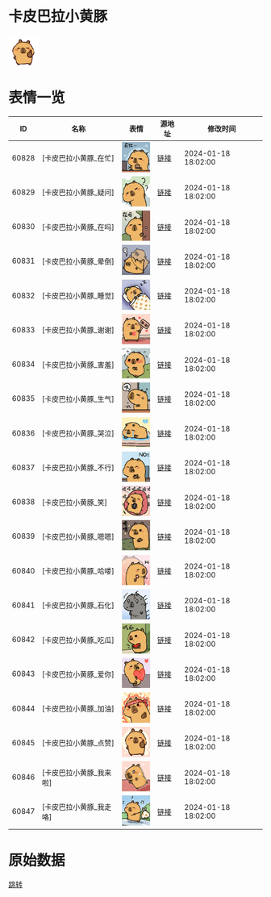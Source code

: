 # 卡皮巴拉小黄豚

<img src="./cover.png" height="60" alt="cover" />

# 表情一览

|ID|名称|表情|源地址|修改时间|
|----|----|----|----|----|
|60828|[卡皮巴拉小黄豚_在忙]|<img src="./pic/060828_%5B卡皮巴拉小黄豚_在忙%5D.png" height="60" alt="在忙"/>|[链接](https://i0.hdslb.com/bfs/garb/81331a93839051d834aeafbba0d6e8c6df1b1894.png)|2024-01-18 18:02:00|
|60829|[卡皮巴拉小黄豚_疑问]|<img src="./pic/060829_%5B卡皮巴拉小黄豚_疑问%5D.png" height="60" alt="疑问"/>|[链接](https://i0.hdslb.com/bfs/garb/537869d09225f860b4e2f7ec68cc5fa768bb503b.png)|2024-01-18 18:02:00|
|60830|[卡皮巴拉小黄豚_在吗]|<img src="./pic/060830_%5B卡皮巴拉小黄豚_在吗%5D.png" height="60" alt="在吗"/>|[链接](https://i0.hdslb.com/bfs/garb/75a7a55351f6483723c237c62808fc0cf695e270.png)|2024-01-18 18:02:00|
|60831|[卡皮巴拉小黄豚_晕倒]|<img src="./pic/060831_%5B卡皮巴拉小黄豚_晕倒%5D.png" height="60" alt="晕倒"/>|[链接](https://i0.hdslb.com/bfs/garb/890b04cc1603df5fff0dfa9e73273279cf7cf968.png)|2024-01-18 18:02:00|
|60832|[卡皮巴拉小黄豚_睡觉]|<img src="./pic/060832_%5B卡皮巴拉小黄豚_睡觉%5D.png" height="60" alt="睡觉"/>|[链接](https://i0.hdslb.com/bfs/garb/29693c6e2fb9565cd7f2f5dcbf671573982d2f13.png)|2024-01-18 18:02:00|
|60833|[卡皮巴拉小黄豚_谢谢]|<img src="./pic/060833_%5B卡皮巴拉小黄豚_谢谢%5D.png" height="60" alt="谢谢"/>|[链接](https://i0.hdslb.com/bfs/garb/18a4be512e9c1e51fb171745215362bd45ae1bc5.png)|2024-01-18 18:02:00|
|60834|[卡皮巴拉小黄豚_害羞]|<img src="./pic/060834_%5B卡皮巴拉小黄豚_害羞%5D.png" height="60" alt="害羞"/>|[链接](https://i0.hdslb.com/bfs/garb/56e3815f8ee97518aaed8aa08d4587918d5617db.png)|2024-01-18 18:02:00|
|60835|[卡皮巴拉小黄豚_生气]|<img src="./pic/060835_%5B卡皮巴拉小黄豚_生气%5D.png" height="60" alt="生气"/>|[链接](https://i0.hdslb.com/bfs/garb/d04f42829ebc60c89366f4c46cbb270689dce3c9.png)|2024-01-18 18:02:00|
|60836|[卡皮巴拉小黄豚_哭泣]|<img src="./pic/060836_%5B卡皮巴拉小黄豚_哭泣%5D.png" height="60" alt="哭泣"/>|[链接](https://i0.hdslb.com/bfs/garb/fbfe93301cccd0dfa32d2cf573b69dc1b3164e30.png)|2024-01-18 18:02:00|
|60837|[卡皮巴拉小黄豚_不行]|<img src="./pic/060837_%5B卡皮巴拉小黄豚_不行%5D.png" height="60" alt="不行"/>|[链接](https://i0.hdslb.com/bfs/garb/281389f837ff259cec8a1f6e9f600b8712b7458e.png)|2024-01-18 18:02:00|
|60838|[卡皮巴拉小黄豚_笑]|<img src="./pic/060838_%5B卡皮巴拉小黄豚_笑%5D.png" height="60" alt="笑"/>|[链接](https://i0.hdslb.com/bfs/garb/d186386e388dadeeaaba7834cac32adce57872ba.png)|2024-01-18 18:02:00|
|60839|[卡皮巴拉小黄豚_嗯嗯]|<img src="./pic/060839_%5B卡皮巴拉小黄豚_嗯嗯%5D.png" height="60" alt="嗯嗯"/>|[链接](https://i0.hdslb.com/bfs/garb/e698669b460d87208db45f3cdd4bac011010155d.png)|2024-01-18 18:02:00|
|60840|[卡皮巴拉小黄豚_哈喽]|<img src="./pic/060840_%5B卡皮巴拉小黄豚_哈喽%5D.png" height="60" alt="哈喽"/>|[链接](https://i0.hdslb.com/bfs/garb/ed1af6ec35beb37c3dd092bd7898e7983185c7c8.png)|2024-01-18 18:02:00|
|60841|[卡皮巴拉小黄豚_石化]|<img src="./pic/060841_%5B卡皮巴拉小黄豚_石化%5D.png" height="60" alt="石化"/>|[链接](https://i0.hdslb.com/bfs/garb/3288cbaa1b9ac67f2ec8e8f5ef84ccaf6eb57eca.png)|2024-01-18 18:02:00|
|60842|[卡皮巴拉小黄豚_吃瓜]|<img src="./pic/060842_%5B卡皮巴拉小黄豚_吃瓜%5D.png" height="60" alt="吃瓜"/>|[链接](https://i0.hdslb.com/bfs/garb/3a28ac498ac37ac1bd660bb27724fa3dc2cac868.png)|2024-01-18 18:02:00|
|60843|[卡皮巴拉小黄豚_爱你]|<img src="./pic/060843_%5B卡皮巴拉小黄豚_爱你%5D.png" height="60" alt="爱你"/>|[链接](https://i0.hdslb.com/bfs/garb/439584ec879960b592c84a218a637f21c261fd00.png)|2024-01-18 18:02:00|
|60844|[卡皮巴拉小黄豚_加油]|<img src="./pic/060844_%5B卡皮巴拉小黄豚_加油%5D.png" height="60" alt="加油"/>|[链接](https://i0.hdslb.com/bfs/garb/28887b2fc403eb788b9c3455877b03098cbfb571.png)|2024-01-18 18:02:00|
|60845|[卡皮巴拉小黄豚_点赞]|<img src="./pic/060845_%5B卡皮巴拉小黄豚_点赞%5D.png" height="60" alt="点赞"/>|[链接](https://i0.hdslb.com/bfs/garb/15583a330e08d29fa04165b86339371016fcef13.png)|2024-01-18 18:02:00|
|60846|[卡皮巴拉小黄豚_我来啦]|<img src="./pic/060846_%5B卡皮巴拉小黄豚_我来啦%5D.png" height="60" alt="我来啦"/>|[链接](https://i0.hdslb.com/bfs/garb/a98748301cc7e61c6cc121366d10d02579682537.png)|2024-01-18 18:02:00|
|60847|[卡皮巴拉小黄豚_我走咯]|<img src="./pic/060847_%5B卡皮巴拉小黄豚_我走咯%5D.png" height="60" alt="我走咯"/>|[链接](https://i0.hdslb.com/bfs/garb/2d66f64445a6fe0f38c5e516a6ade09a7e7ac77e.png)|2024-01-18 18:02:00|

# 原始数据

[跳转](./raw.json)

